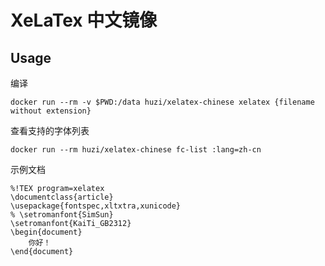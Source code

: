 # XeLaTex 中文镜像

## Usage

编译

```
docker run --rm -v $PWD:/data huzi/xelatex-chinese xelatex {filename without extension}
```
查看支持的字体列表

```
docker run --rm huzi/xelatex-chinese fc-list :lang=zh-cn
```

示例文档

```
%!TEX program=xelatex
\documentclass{article}
\usepackage{fontspec,xltxtra,xunicode}
% \setromanfont{SimSun}
\setromanfont{KaiTi_GB2312}
\begin{document}
    你好！
\end{document}
```